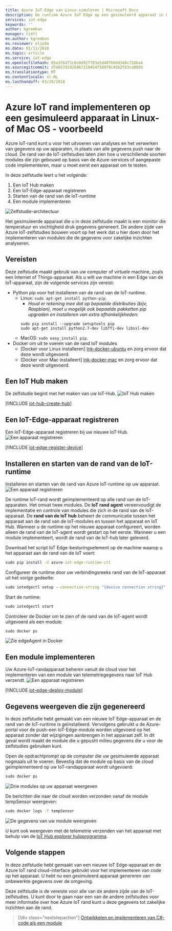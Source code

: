 ```yaml
---
title: Azure IoT-Edge van Linux simuleren | Microsoft Docs
description: De runtime Azure IoT Edge op een gesimuleerd apparaat in Linux installeren en implementeren van uw eerste module
services: iot-edge
keywords: ''
author: kgremban
manager: timlt
ms.author: kgremban
ms.reviewer: elioda
ms.date: 01/11/2018
ms.topic: article
ms.service: iot-edge
ms.openlocfilehash: 65a3f6d71c0c0d92f703a5d48760dd348c726ba4
ms.sourcegitcommit: d74657d1926467210454f58970c45b2fd3ca088d
ms.translationtype: MT
ms.contentlocale: nl-NL
ms.lasthandoff: 03/28/2018
---
```

# <a name="deploy-azure-iot-edge-on-a-simulated-device-in-linux-or-macos---preview"></a>Azure IoT rand implementeren op een gesimuleerd apparaat in Linux- of Mac OS - voorbeeld

Azure IoT-rand kunt u voor het uitvoeren van analyses en het verwerken van gegevens op uw apparaten, in plaats van alle gegevens push naar de cloud. De rand van de IoT-zelfstudies laten zien hoe u verschillende soorten modules die zijn gebouwd op basis van de Azure-services of aangepaste code implementeren, maar u moet eerst een apparaat om te testen. 

In deze zelfstudie leert u het volgende:

1. Een IoT Hub maken
2. Een IoT-Edge-apparaat registreren
3. Starten van de rand van de IoT-runtime
4. Een module implementeren

![Zelfstudie-architectuur][2]

Het gesimuleerde apparaat die u in deze zelfstudie maakt is een monitor die temperatuur en vochtigheid druk gegevens genereert. De andere zijde van Azure IoT-zelfstudies bouwen voort op het werk dat u hier doen door het implementeren van modules die de gegevens voor zakelijke inzichten analyseren. 

## <a name="prerequisites"></a>Vereisten

Deze zelfstudie maakt gebruik van uw computer of virtuele machine, zoals een Internet of Things-apparaat. Als u wilt uw machine in een Edge van de IoT-apparaat, zijn de volgende services zijn vereist:

* Python pip voor het installeren van de rand van de IoT-runtime.
   * Linux: `sudo apt-get install python-pip`.
     * _Houd er rekening mee dat op bepaalde distributies (bijv, Raspbian), moet u mogelijk ook bepaalde pakketten pip upgraden en installeren van extra afhankelijkheden:_
     ```
     sudo pip install --upgrade setuptools pip
     sudo apt-get install python2.7-dev libffi-dev libssl-dev
     ```
   * MacOS: `sudo easy_install pip`.
* Docker om uit te voeren van de rand IoT modules
   * [Docker voor Linux installeren] [ lnk-docker-ubuntu] en zorg ervoor dat deze wordt uitgevoerd. 
   * [Docker voor Mac installeert] [ lnk-docker-mac] en zorg ervoor dat deze wordt uitgevoerd. 

## <a name="create-an-iot-hub"></a>Een IoT Hub maken

De zelfstudie begint met het maken van uw IoT-Hub.
![IoT Hub maken][3]

[!INCLUDE [iot-hub-create-hub](../../includes/iot-hub-create-hub.md)]

## <a name="register-an-iot-edge-device"></a>Een IoT-Edge-apparaat registreren

Een IoT-Edge-apparaat registreren bij uw nieuwe IoT-Hub.
![Een apparaat registreren][4]

[!INCLUDE [iot-edge-register-device](../../includes/iot-edge-register-device.md)]

## <a name="install-and-start-the-iot-edge-runtime"></a>Installeren en starten van de rand van de IoT-runtime

Installeren en starten van de rand van Azure IoT-runtime op uw apparaat. 
![Een apparaat registreren][5]

De runtime IoT-rand wordt geïmplementeerd op alle rand van de IoT-apparaten. Het omvat twee modules. De **IoT rand agent** vereenvoudigt de implementatie en controle van modules die zich in de rand van de IoT-apparaat. De **rand van de IoT hub** beheert de communicatie tussen het apparaat aan de rand van de IoT-modules en tussen het apparaat en IoT Hub. Wanneer u de runtime op het nieuwe apparaat configureert, worden alleen de rand van de IoT-agent wordt gestart op het eerste. Wanneer u een module implementeert, wordt de rand van de IoT-hub later geleverd. 

Download het script IoT Edge-besturingselement op de machine waarop u het apparaat aan de rand van de IoT voert:
```cmd
sudo pip install -U azure-iot-edge-runtime-ctl
```

Configureer de runtime door uw verbindingsreeks rand van de IoT-apparaat uit het vorige gedeelte:
```cmd
sudo iotedgectl setup --connection-string "{device connection string}" --nopass
```

Start de runtime:
```cmd
sudo iotedgectl start
```

Controleer de Docker om te zien of de rand van de IoT-agent wordt uitgevoerd als een module:
```cmd
sudo docker ps
```

![Zie edgeAgent in Docker](./media/tutorial-simulate-device-linux/docker-ps.png)

## <a name="deploy-a-module"></a>Een module implementeren

Uw Azure-IoT-randapparaat beheren vanuit de cloud voor het implementeren van een module van telemetriegegevens naar IoT Hub verzendt.
![Een apparaat registreren][6]

[!INCLUDE [iot-edge-deploy-module](../../includes/iot-edge-deploy-module.md)]

## <a name="view-generated-data"></a>Gegevens weergeven die zijn gegenereerd

In deze zelfstudie hebt gemaakt van een nieuwe IoT Edge-apparaat en de rand van de IoT-runtime is geïnstalleerd. Vervolgens gebruikt u de Azure-portal voor de push-een IoT-Edge-module worden uitgevoerd op het apparaat zonder dat wijzigingen aanbrengen in het apparaat zelf. In dit geval wordt maakt de module die u gepusht milieu gegevens die u voor de zelfstudies gebruiken kunt. 

Open de opdrachtprompt op de computer die uw gesimuleerde apparaat nogmaals uit te voeren. Bevestig dat de module op basis van de cloud geïmplementeerd op uw IoT-randapparaat wordt uitgevoerd:

```cmd
sudo docker ps
```

![Drie modules op uw apparaat weergeven](./media/tutorial-simulate-device-linux/docker-ps2.png)

De berichten die naar de cloud worden verzonden vanaf de module tempSensor weergeven:

```cmd
sudo docker logs -f tempSensor
```

![De gegevens van uw module weergeven](./media/tutorial-simulate-device-linux/docker-logs.png)

U kunt ook weergeven met de telemetrie verzenden van het apparaat met behulp van de [IoT Hub explorer hulpprogramma][lnk-iothub-explorer]. 

## <a name="next-steps"></a>Volgende stappen

In deze zelfstudie hebt gemaakt van een nieuwe IoT Edge-apparaat en de Azure IoT rand cloud-interface gebruikt voor het implementeren van code op het apparaat. U hebt nu een gesimuleerd apparaat genereren van onbewerkte gegevens over de omgeving. 

Deze zelfstudie is de vereiste voor alle van de andere zijde van de IoT-zelfstudies. U kunt door te gaan naar een van de andere zelfstudies voor meer informatie over hoe Azure IoT rand kunt u deze gegevens tot zakelijke inzichten aan de rand.

> [!div class="nextstepaction"]
> [Ontwikkelen en implementeren van C#-code als een module](tutorial-csharp-module.md)


<!-- Images -->
[1]: ./media/tutorial-install-iot-edge/view-module.png
[2]: ./media/tutorial-install-iot-edge/install-edge-full.png
[3]: ./media/tutorial-install-iot-edge/create-iot-hub.png
[4]: ./media/tutorial-install-iot-edge/register-device.png
[5]: ./media/tutorial-install-iot-edge/start-runtime.png
[6]: ./media/tutorial-install-iot-edge/deploy-module.png

<!-- Links -->
[lnk-docker-ubuntu]: https://docs.docker.com/engine/installation/linux/docker-ce/ubuntu/ 
[lnk-docker-mac]: https://docs.docker.com/docker-for-mac/install/
[lnk-iothub-explorer]: https://github.com/azure/iothub-explorer
